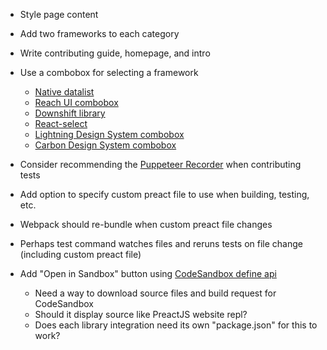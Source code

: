 * Style page content
* Add two frameworks to each category
* Write contributing guide, homepage, and intro


* Use a combobox for selecting a framework
	* [Native datalist](https://caniuse.com/#feat=datalist)
	* [Reach UI combobox](https://ui.reach.tech/combobox/)
	* [Downshift library](https://downshift.netlify.com/)
	* [React-select](https://react-select.com/)
	* [Lightning Design System combobox](https://www.lightningdesignsystem.com/components/combobox/)
	* [Carbon Design System combobox](https://www.carbondesignsystem.com/components/dropdown/code/)
* Consider recommending the [Puppeteer Recorder](https://chrome.google.com/webstore/detail/puppeteer-recorder/djeegiggegleadkkbgopoonhjimgehda) when contributing tests


* Add option to specify custom preact file to use when building, testing, etc.
* Webpack should re-bundle when custom preact file changes 
* Perhaps test command watches files and reruns tests on file change (including custom preact file)


* Add "Open in Sandbox" button using [CodeSandbox define api](https://codesandbox.io/docs/importing#define-api)
	* Need a way to download source files and build request for CodeSandbox
	* Should it display source like PreactJS website repl?
	* Does each library integration need its own "package.json" for this to work?
